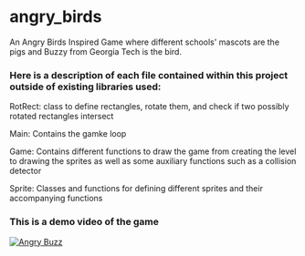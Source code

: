 # angry_birds

An Angry Birds Inspired Game where different schools' mascots are the pigs and Buzzy from Georgia Tech is the bird.

### Here is a description of each file contained within this project outside of existing libraries used:

RotRect: class to define rectangles, rotate them, and check if two possibly rotated rectangles intersect

Main: Contains the gamke loop 

Game: Contains different functions to draw the game from creating the level to drawing the sprites as well as some auxiliary functions such as a collision detector

Sprite: Classes and functions for defining different sprites and their accompanying functions

### This is a demo video of the game
[![Angry Buzz](https://github.com/user-attachments/assets/9efd776d-0e7b-476f-9ce0-31a59ccfe16b)](https://youtu.be/_KGwVSO_mTA )
